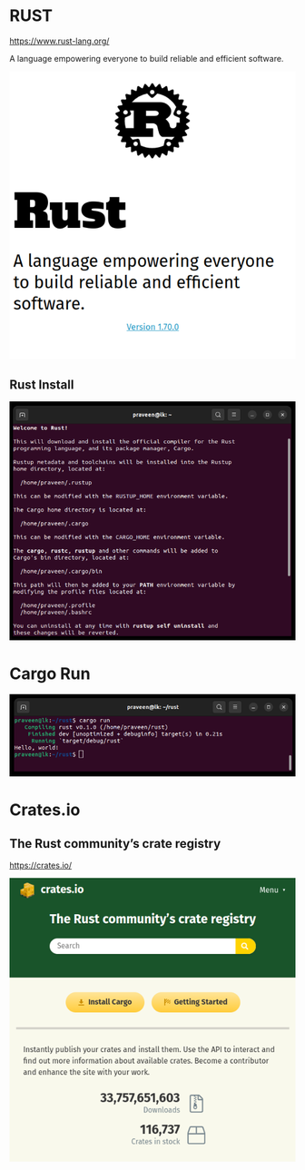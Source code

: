 # RUST

https://www.rust-lang.org/

A language empowering everyone to build reliable and efficient software.

![](rust.png)

## Rust Install

![](rust-install.png)

# Cargo Run

![](cargo-run.png)

# Crates.io

## The Rust community’s crate registry

https://crates.io/

![](crates.png)